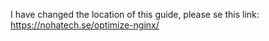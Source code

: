 I have changed the location of this guide, please se this link: https://nohatech.se/optimize-nginx/
